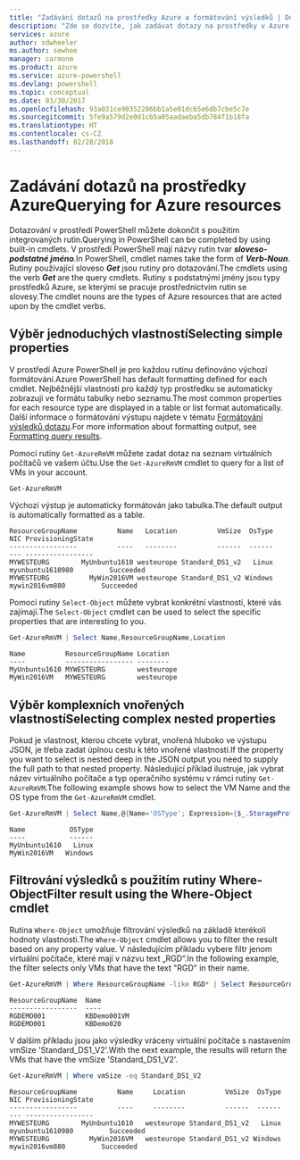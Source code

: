 ```yaml
---
title: "Zadávání dotazů na prostředky Azure a formátování výsledků | Dokumentace Microsoftu"
description: "Zde se dozvíte, jak zadávat dotazy na prostředky v Azure a jak formátovat výsledky."
services: azure
author: sdwheeler
ms.author: sewhee
manager: carmonm
ms.product: azure
ms.service: azure-powershell
ms.devlang: powershell
ms.topic: conceptual
ms.date: 03/30/2017
ms.openlocfilehash: 93a031ce90352286bb1a5e01dc65e6db7cbe5c7e
ms.sourcegitcommit: 5fe9a579d2e0d1cb5a05aadaeba5db784f1b18fa
ms.translationtype: HT
ms.contentlocale: cs-CZ
ms.lasthandoff: 02/28/2018
---
```

# <a name="querying-for-azure-resources"></a><span data-ttu-id="a8a1f-103">Zadávání dotazů na prostředky Azure</span><span class="sxs-lookup"><span data-stu-id="a8a1f-103">Querying for Azure resources</span></span>

<span data-ttu-id="a8a1f-104">Dotazování v prostředí PowerShell můžete dokončit s použitím integrovaných rutin.</span><span class="sxs-lookup"><span data-stu-id="a8a1f-104">Querying in PowerShell can be completed by using built-in cmdlets.</span></span> <span data-ttu-id="a8a1f-105">V prostředí PowerShell mají názvy rutin tvar  **_sloveso-podstatné jméno_**.</span><span class="sxs-lookup"><span data-stu-id="a8a1f-105">In PowerShell, cmdlet names take the form of **_Verb-Noun_**.</span></span> <span data-ttu-id="a8a1f-106">Rutiny používající sloveso  **_Get_**  jsou rutiny pro dotazování.</span><span class="sxs-lookup"><span data-stu-id="a8a1f-106">The cmdlets using the verb **_Get_** are the query cmdlets.</span></span> <span data-ttu-id="a8a1f-107">Rutiny s podstatnými jmény jsou typy prostředků Azure, se kterými se pracuje prostřednictvím rutin se slovesy.</span><span class="sxs-lookup"><span data-stu-id="a8a1f-107">The cmdlet nouns are the types of Azure resources that are acted upon by the cmdlet verbs.</span></span>


## <a name="selecting-simple-properties"></a><span data-ttu-id="a8a1f-108">Výběr jednoduchých vlastností</span><span class="sxs-lookup"><span data-stu-id="a8a1f-108">Selecting simple properties</span></span>

<span data-ttu-id="a8a1f-109">V prostředí Azure PowerShell je pro každou rutinu definováno výchozí formátování.</span><span class="sxs-lookup"><span data-stu-id="a8a1f-109">Azure PowerShell has default formatting defined for each cmdlet.</span></span> <span data-ttu-id="a8a1f-110">Nejběžnější vlastnosti pro každý typ prostředku se automaticky zobrazují ve formátu tabulky nebo seznamu.</span><span class="sxs-lookup"><span data-stu-id="a8a1f-110">The most common properties for each resource type are displayed in a table or list format automatically.</span></span> <span data-ttu-id="a8a1f-111">Další informace o formátování výstupu najdete v tématu [Formátování výsledků dotazu](formatting-output.md).</span><span class="sxs-lookup"><span data-stu-id="a8a1f-111">For more information about formatting output, see [Formatting query results](formatting-output.md).</span></span>

<span data-ttu-id="a8a1f-112">Pomocí rutiny `Get-AzureRmVM` můžete zadat dotaz na seznam virtuálních počítačů ve vašem účtu.</span><span class="sxs-lookup"><span data-stu-id="a8a1f-112">Use the `Get-AzureRmVM` cmdlet to query for a list of VMs in your account.</span></span>

```powershell
Get-AzureRmVM
```

<span data-ttu-id="a8a1f-113">Výchozí výstup je automaticky formátován jako tabulka.</span><span class="sxs-lookup"><span data-stu-id="a8a1f-113">The default output is automatically formatted as a table.</span></span>

```
ResourceGroupName          Name   Location          VmSize  OsType              NIC ProvisioningState
-----------------          ----   --------          ------  ------              --- -----------------
MYWESTEURG        MyUnbuntu1610 westeurope Standard_DS1_v2   Linux myunbuntu1610980         Succeeded
MYWESTEURG          MyWin2016VM westeurope Standard_DS1_v2 Windows   mywin2016vm880         Succeeded
```

<span data-ttu-id="a8a1f-114">Pomocí rutiny `Select-Object` můžete vybrat konkrétní vlastnosti, které vás zajímají.</span><span class="sxs-lookup"><span data-stu-id="a8a1f-114">The `Select-Object` cmdlet can be used to select the specific properties that are interesting to you.</span></span>

```powershell
Get-AzureRmVM | Select Name,ResourceGroupName,Location
```

```
Name          ResourceGroupName Location
----          ----------------- --------
MyUnbuntu1610 MYWESTEURG        westeurope
MyWin2016VM   MYWESTEURG        westeurope
```

## <a name="selecting-complex-nested-properties"></a><span data-ttu-id="a8a1f-115">Výběr komplexních vnořených vlastností</span><span class="sxs-lookup"><span data-stu-id="a8a1f-115">Selecting complex nested properties</span></span>

<span data-ttu-id="a8a1f-116">Pokud je vlastnost, kterou chcete vybrat, vnořená hluboko ve výstupu JSON, je třeba zadat úplnou cestu k této vnořené vlastnosti.</span><span class="sxs-lookup"><span data-stu-id="a8a1f-116">If the property you want to select is nested deep in the JSON output you need to supply the full path to that nested property.</span></span> <span data-ttu-id="a8a1f-117">Následující příklad ilustruje, jak vybrat název virtuálního počítače a typ operačního systému v rámci rutiny `Get-AzureRmVM`.</span><span class="sxs-lookup"><span data-stu-id="a8a1f-117">The following example shows how to select the VM Name and the OS type from the `Get-AzureRmVM` cmdlet.</span></span>

```powershell
Get-AzureRmVM | Select Name,@{Name='OSType'; Expression={$_.StorageProfile.OSDisk.OSType}}
```

```
Name           OSType
----           ------
MyUnbuntu1610   Linux
MyWin2016VM   Windows
```

## <a name="filter-result-using-the-where-object-cmdlet"></a><span data-ttu-id="a8a1f-118">Filtrování výsledků s použitím rutiny Where-Object</span><span class="sxs-lookup"><span data-stu-id="a8a1f-118">Filter result using the Where-Object cmdlet</span></span>

<span data-ttu-id="a8a1f-119">Rutina `Where-Object` umožňuje filtrování výsledků na základě kterékoli hodnoty vlastnosti.</span><span class="sxs-lookup"><span data-stu-id="a8a1f-119">The `Where-Object` cmdlet allows you to filter the result based on any property value.</span></span> <span data-ttu-id="a8a1f-120">V následujícím příkladu vybere filtr jenom virtuální počítače, které mají v názvu text „RGD“.</span><span class="sxs-lookup"><span data-stu-id="a8a1f-120">In the following example, the filter selects only VMs that have the text "RGD" in their name.</span></span>

```powershell
Get-AzureRmVM | Where ResourceGroupName -like RGD* | Select ResourceGroupName,Name
```

```
ResourceGroupName  Name
-----------------  ----
RGDEMO001          KBDemo001VM
RGDEMO001          KBDemo020
```

<span data-ttu-id="a8a1f-121">V dalším příkladu jsou jako výsledky vráceny virtuální počítače s nastavením vmSize 'Standard_DS1_V2'.</span><span class="sxs-lookup"><span data-stu-id="a8a1f-121">With the next example, the results will return the VMs that have the vmSize 'Standard_DS1_V2'.</span></span>

```powershell
Get-AzureRmVM | Where vmSize -eq Standard_DS1_V2
```

```
ResourceGroupName          Name     Location          VmSize  OsType              NIC ProvisioningState
-----------------          ----     --------          ------  ------              --- -----------------
MYWESTEURG        MyUnbuntu1610   westeurope Standard_DS1_v2   Linux myunbuntu1610980         Succeeded
MYWESTEURG          MyWin2016VM   westeurope Standard_DS1_v2 Windows   mywin2016vm880         Succeeded
```
